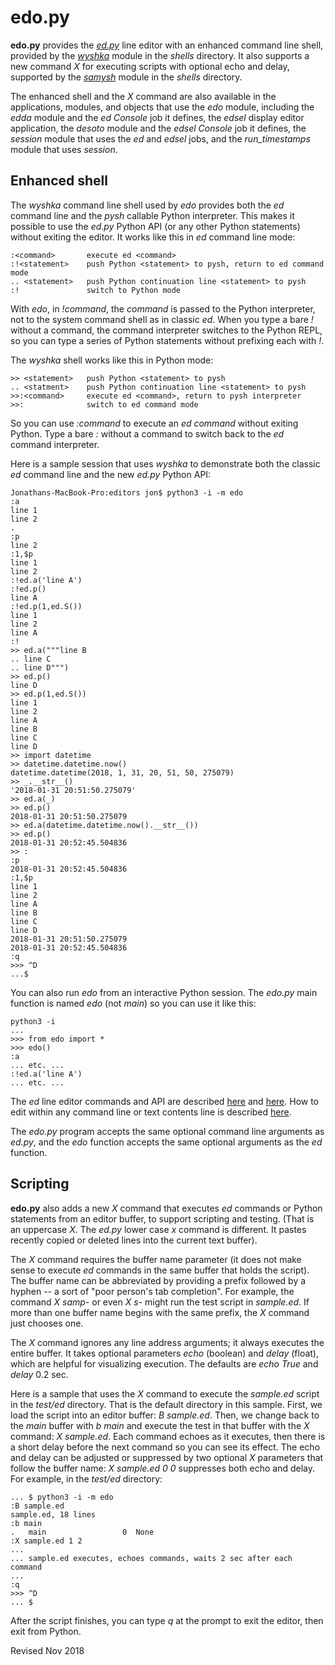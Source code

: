 
edo.py
======

**edo.py** provides the *[ed.py](ed.md)* line editor with an enhanced
command line shell, provided by the *[wyshka](../shells/wyshka.py)*
module in the *shells* directory.  It also supports a new command *X*
for executing scripts with optional echo and delay, supported by the
*[samysh](../shells/samysh.py)* module in the *shells* directory.

The enhanced shell and the *X* command are also available in the
applications, modules, and objects that use the *edo* module,
including the *edda* module and the *ed* *Console* job it defines, the
*edsel* display editor application, the *desoto* module and the
*edsel* *Console* job it defines, the *session* module that uses the
*ed* and *edsel* jobs, and the *run_timestamps* module that uses
*session*.

## Enhanced shell ##

The *wyshka* command line shell used by *edo* provides both the *ed*
command line and the *pysh* callable Python interpreter.  This makes
it possible to use the *ed.py* Python API (or any other Python
statements) without exiting the editor.  It works like this in *ed*
command line mode:

    :<command>       execute ed <command>
    :!<statement>    push Python <statement> to pysh, return to ed command mode
    .. <statement>   push Python continuation line <statement> to pysh
    :!               switch to Python mode

With *edo*, in *!command*, the *command* is passed to the Python
interpreter, not to the system command shell as in classic *ed*.
When you type a bare *!* without a command, the command interpreter switches
to the Python REPL, so you can type a series of Python statements without
prefixing each with *!*.

The *wyshka* shell works like this in Python mode:

    >> <statement>   push Python <statement> to pysh
    .. <statment>    push Python continuation line <statement> to pysh
    >>:<command>     execute ed <command>, return to pysh interpreter
    >>:              switch to ed command mode

So you can use *:command* to execute an *ed* *command* without exiting
Python.  Type a bare *:*  without a command to switch back to the *ed* 
command interpreter.

Here is a sample session that uses *wyshka* to demonstrate both
the classic *ed* command line and the new *ed.py* Python API:

    Jonathans-MacBook-Pro:editors jon$ python3 -i -m edo
    :a
    line 1
    line 2
    .
    :p
    line 2
    :1,$p
    line 1
    line 2
    :!ed.a('line A')
    :!ed.p()
    line A
    :!ed.p(1,ed.S())
    line 1
    line 2
    line A
    :!
    >> ed.a("""line B
    .. line C
    .. line D""")
    >> ed.p()
    line D
    >> ed.p(1,ed.S())
    line 1
    line 2
    line A
    line B
    line C
    line D
    >> import datetime
    >> datetime.datetime.now()
    datetime.datetime(2018, 1, 31, 20, 51, 50, 275079)
    >> _.__str__()
    '2018-01-31 20:51:50.275079'
    >> ed.a(_)
    >> ed.p()
    2018-01-31 20:51:50.275079
    >> ed.a(datetime.datetime.now().__str__())
    >> ed.p()
    2018-01-31 20:52:45.504836
    >> :
    :p
    2018-01-31 20:52:45.504836
    :1,$p
    line 1
    line 2
    line A
    line B
    line C
    line D
    2018-01-31 20:51:50.275079
    2018-01-31 20:52:45.504836
    :q
    >>> ^D
    ...$ 

You can also run *edo* from an interactive Python session.  The *edo.py*
main function is named *edo* (not *main*) so you can use it like this:

    python3 -i
    ...
    >>> from edo import *
    >>> edo()
    :a 
    ... etc. ... 
    :!ed.a('line A')
    ... etc. ...

The *ed* line editor commands and API are described
[here](../editors/ed.md) and [here](../editors/ed.txt).  How to edit
within any command line or text contents line is described
[here](../console/console.txt).

The *edo.py* program accepts the same optional command line arguments
as *ed.py*, and the *edo* function accepts the same optional arguments
as the *ed* function.

## Scripting ##

**edo.py** also adds a new *X* command that executes *ed* commands or
Python statements from an editor buffer, to support scripting and
testing.  (That is an uppercase *X*.  The *ed.py* lower case *x*
command is different.  It pastes recently copied or deleted lines into
the current text buffer).

The *X* command requires the buffer name parameter (it does not make
sense to execute *ed* commands in the same buffer that holds the
script).  The buffer name can be abbreviated by providing a prefix
followed by a hyphen -- a sort of "poor person's tab completion".  For
example, the command *X samp-* or even *X s-* might run the test script in
*sample.ed*.  If more than one buffer name begins with the same
prefix, the *X* command just chooses one.

The *X* command ignores any line address arguments; it always
executes the entire buffer.  It takes optional parameters *echo*
(boolean) and *delay* (float), which are helpful for visualizing
execution.  The defaults are *echo* *True* and *delay* 0.2 sec.

Here is a sample that uses the *X* command to execute the *sample.ed*
script in the *test/ed* directory.  That is the default directory in 
this sample.   First, we load the script into an
editor buffer: *B sample.ed*.
Then, we change back to the *main* buffer with *b main* and
execute the test in that buffer with the *X* command: *X sample.ed*.
Each command echoes as it executes, then there is a short delay before
the next command so you can see its effect. The echo and delay can be
adjusted or suppressed by two optional *X* parameters that follow the
buffer name: *X sample.ed 0 0* suppresses both echo and delay.  For example,
in the *test/ed* directory:

    ... $ python3 -i -m edo
    :B sample.ed
    sample.ed, 18 lines
    :b main
    .   main                 0  None
    :X sample.ed 1 2
    ...
    ... sample.ed executes, echoes commands, waits 2 sec after each command
    ...
    :q
    >>> ^D
    ... $

After the script finishes, you can type *q* at the prompt to exit the editor,
then exit from Python.

Revised Nov 2018
